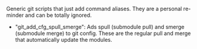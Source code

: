 Generic git scripts that just add command aliases. They are a personal re-
minder and can be totally ignored.


* "git_add_cfg_spull_smerge": Ads spull (submodule pull) and smerge 
  (submodule merge) to git config. These are the regular pull and merge that
  automatically update the modules.
